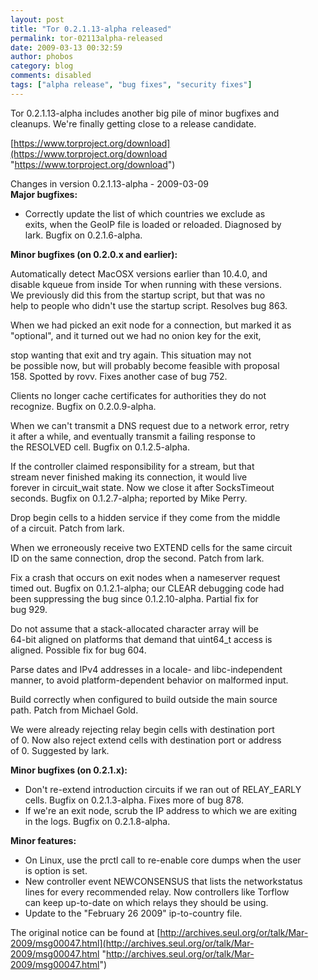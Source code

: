 ```yaml
---
layout: post
title: "Tor 0.2.1.13-alpha released"
permalink: tor-02113alpha-released
date: 2009-03-13 00:32:59
author: phobos
category: blog
comments: disabled
tags: ["alpha release", "bug fixes", "security fixes"]
---
```


Tor 0.2.1.13-alpha includes another big pile of minor bugfixes and  
 cleanups. We're finally getting close to a release candidate.

[https://www.torproject.org/download](https://www.torproject.org/download "https://www.torproject.org/download")

Changes in version 0.2.1.13-alpha - 2009-03-09  
 **Major bugfixes:**

-   Correctly update the list of which countries we exclude as  
     exits, when the GeoIP file is loaded or reloaded. Diagnosed by  
     lark. Bugfix on 0.2.1.6-alpha.

**Minor bugfixes (on 0.2.0.x and earlier):**

Automatically detect MacOSX versions earlier than 10.4.0, and  
 disable kqueue from inside Tor when running with these versions.  
 We previously did this from the startup script, but that was no  
 help to people who didn't use the startup script. Resolves bug 863.

When we had picked an exit node for a connection, but marked it as  
 "optional", and it turned out we had no onion key for the exit,

<!-- more -->

  
 stop wanting that exit and try again. This situation may not  
 be possible now, but will probably become feasible with proposal  
 158. Spotted by rovv. Fixes another case of bug 752.

Clients no longer cache certificates for authorities they do not  
 recognize. Bugfix on 0.2.0.9-alpha.

When we can't transmit a DNS request due to a network error, retry  
 it after a while, and eventually transmit a failing response to  
 the RESOLVED cell. Bugfix on 0.1.2.5-alpha.

If the controller claimed responsibility for a stream, but that  
 stream never finished making its connection, it would live  
 forever in circuit\_wait state. Now we close it after SocksTimeout  
 seconds. Bugfix on 0.1.2.7-alpha; reported by Mike Perry.

Drop begin cells to a hidden service if they come from the middle  
 of a circuit. Patch from lark.

When we erroneously receive two EXTEND cells for the same circuit  
 ID on the same connection, drop the second. Patch from lark.

Fix a crash that occurs on exit nodes when a nameserver request  
 timed out. Bugfix on 0.1.2.1-alpha; our CLEAR debugging code had  
 been suppressing the bug since 0.1.2.10-alpha. Partial fix for  
 bug 929.

Do not assume that a stack-allocated character array will be  
 64-bit aligned on platforms that demand that uint64\_t access is  
 aligned. Possible fix for bug 604.

Parse dates and IPv4 addresses in a locale- and libc-independent  
 manner, to avoid platform-dependent behavior on malformed input.

Build correctly when configured to build outside the main source  
 path. Patch from Michael Gold.

We were already rejecting relay begin cells with destination port  
 of 0. Now also reject extend cells with destination port or address  
 of 0. Suggested by lark.

**Minor bugfixes (on 0.2.1.x):**

-   Don't re-extend introduction circuits if we ran out of RELAY\_EARLY  
     cells. Bugfix on 0.2.1.3-alpha. Fixes more of bug 878.
-   If we're an exit node, scrub the IP address to which we are exiting  
     in the logs. Bugfix on 0.2.1.8-alpha.

**Minor features:**

-   On Linux, use the prctl call to re-enable core dumps when the user  
     is option is set.
-   New controller event NEWCONSENSUS that lists the networkstatus  
     lines for every recommended relay. Now controllers like Torflow  
     can keep up-to-date on which relays they should be using.
-   Update to the "February 26 2009" ip-to-country file.

The original notice can be found at [http://archives.seul.org/or/talk/Mar-2009/msg00047.html](http://archives.seul.org/or/talk/Mar-2009/msg00047.html "http://archives.seul.org/or/talk/Mar-2009/msg00047.html")
